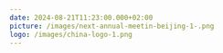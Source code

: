```yaml
---
date: 2024-08-21T11:23:00.000+02:00
picture: /images/next-annual-meetin-beijing-1-.png
logo: /images/china-logo-1.png
---
```

